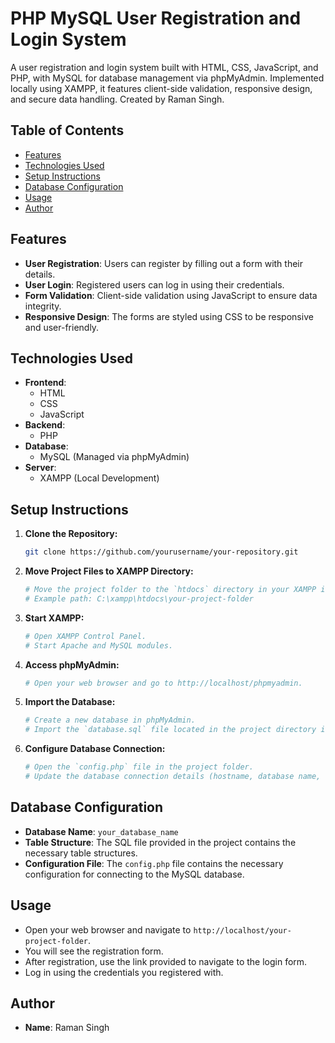# PHP MySQL User Registration and Login System

A user registration and login system built with HTML, CSS, JavaScript, and PHP, with MySQL for database management via phpMyAdmin. Implemented locally using XAMPP, it features client-side validation, responsive design, and secure data handling. Created by Raman Singh.

## Table of Contents

- [Features](#features)
- [Technologies Used](#technologies-used)
- [Setup Instructions](#setup-instructions)
- [Database Configuration](#database-configuration)
- [Usage](#usage)
- [Author](#author)

## Features

- **User Registration**: Users can register by filling out a form with their details.
- **User Login**: Registered users can log in using their credentials.
- **Form Validation**: Client-side validation using JavaScript to ensure data integrity.
- **Responsive Design**: The forms are styled using CSS to be responsive and user-friendly.

## Technologies Used

- **Frontend**: 
  - HTML
  - CSS
  - JavaScript
- **Backend**: 
  - PHP
- **Database**: 
  - MySQL (Managed via phpMyAdmin)
- **Server**: 
  - XAMPP (Local Development)

## Setup Instructions

1. **Clone the Repository:**
   ```bash
   git clone https://github.com/yourusername/your-repository.git
   ```

2. **Move Project Files to XAMPP Directory:**
   ```bash
   # Move the project folder to the `htdocs` directory in your XAMPP installation folder.
   # Example path: C:\xampp\htdocs\your-project-folder
   ```

3. **Start XAMPP:**
   ```bash
   # Open XAMPP Control Panel.
   # Start Apache and MySQL modules.
   ```

4. **Access phpMyAdmin:**
   ```bash
   # Open your web browser and go to http://localhost/phpmyadmin.
   ```

5. **Import the Database:**
   ```bash
   # Create a new database in phpMyAdmin.
   # Import the `database.sql` file located in the project directory into your newly created database.
   ```

6. **Configure Database Connection:**
   ```bash
   # Open the `config.php` file in the project folder.
   # Update the database connection details (hostname, database name, username, and password) according to your XAMPP setup.
   ```

## Database Configuration

- **Database Name**: `your_database_name`
- **Table Structure**: The SQL file provided in the project contains the necessary table structures.
- **Configuration File**: The `config.php` file contains the necessary configuration for connecting to the MySQL database.

## Usage

- Open your web browser and navigate to `http://localhost/your-project-folder`.
- You will see the registration form.
- After registration, use the link provided to navigate to the login form.
- Log in using the credentials you registered with.

## Author

- **Name**: Raman Singh

